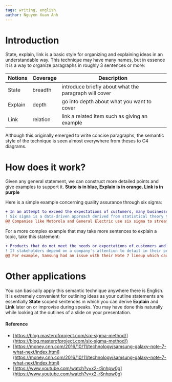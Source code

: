 ```yaml
---
tags: writing, english
author: Nguyen Xuan Anh
---
```


# Introduction

State, explain, link is a basic style for organizing and explaining ideas in an understandable way. This technique may have many names, but in essence it is a way to organize paragraphs in roughly 3 sentences or more:

| Notions | Coverage | Description |
| --- | --- | --- |
| State | breadth | introduce briefly about what the paragraph will cover |
| Explain | depth | go into depth about what you want to cover |
| Link | relation | link a related item such as giving an example |

Although this originally emerged to write concise paragraphs, the semantic style of the technique is seen almost everywhere from theses to C4 diagrams.

# How does it work?

Given any general statement, we can construct more detailed points and give examples to support it. **State is in blue, Explain is in orange. Link is in purple**

Here is a simple example concerning quality assurance through six sigma:

```diff
+ In an attempt to exceed the expectations of customers, many businesses have adopted the Six Sigma approach to quality assurance.
! Six sigma is a data-driven approach derived from statistical theory that uses methodologies to identify and drive out waste through lowering the amount of variation between business processes.
@@ Companies like Motorola and General Electric use six sigma to streamline processes like for contract pipelines and reviewing steps to ultimately reduce spending on inefficiencies.@@
```

For a more complex example that may take more sentences to explain a topic, take this statement:

```diff
+ Products that do not meet the needs or expectations of customers and producers are said to be substandard, and such products can be very costly to a business.
! If stakeholders depend on a company's attention to detail in their products, when the company releases a new product with poor quality, stakeholders will begin to lose trust in it. Customers will likely view products from competitors or wait on purchases. Since fewer customers are purchasing, producers won’t output as many goods and may have to change their product line or produce free goods to pay back customers.
@@ For example, Samsung had an issue with their Note 7 lineup which caused their phones to explode. This has forced Samsung to stop sales, recall, and compensate consumers, which has ultimately caused them to lose $10 billion in damage costs.@@
```

# Other applications

You can basically apply this semantic technique anywhere there is English. It is extremely convenient for outlining ideas as your outline statements are essentially **State** scoped sentences in which you can derive **Explain** and **Link** later on or improvise during speaks. You may have done this naturally while looking at the outlines of a slide on your presentation.

#### Reference
- [https://blog.masterofproject.com/six-sigma-method/](https://blog.masterofproject.com/six-sigma-method/)
- [https://money.cnn.com/2016/10/11/technology/samsung-galaxy-note-7-what-next/index.html](https://money.cnn.com/2016/10/11/technology/samsung-galaxy-note-7-what-next/index.html)
- [https://www.youtube.com/watch?v=x2-rSnhpw0g](https://www.youtube.com/watch?v=x2-rSnhpw0g)

